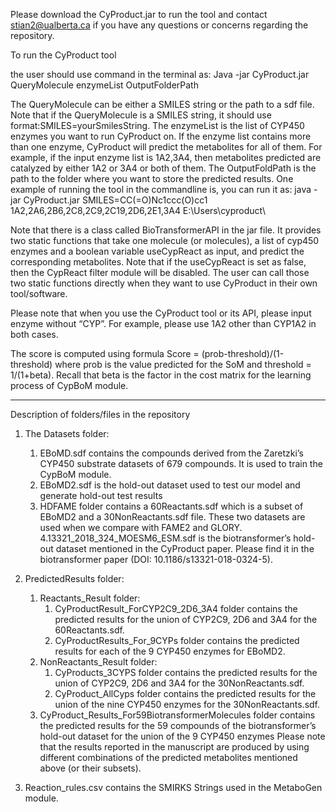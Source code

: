 Please download the CyProduct.jar to run the tool and contact stian2@ualberta.ca if you have any questions or concerns regarding the repository.

To run the CyProduct tool 

the user should use command in the terminal as:
Java -jar CyProduct.jar QueryMolecule enzymeList OutputFolderPath

The QueryMolecule can be either a SMILES string or the path to a sdf file. Note that if the QueryMolecule is a SMILES string, it should use format:SMILES=yourSmilesString.
The enzymeList is the list of CYP450 enzymes you want to run CyProduct on. If the enzyme list contains more than one enzyme, CyProduct will predict the metabolites for all of them. For example, if the input enzyme list is 1A2,3A4, then metabolites predicted are catalyzed by either 1A2 or 3A4 or both of them.
The OutputFoldPath is the path to the folder where you want to store the predicted results.
One example of running the tool in the commandline is, you can run it as:
java -jar CyProduct.jar SMILES=CC(=O)Nc1ccc(O)cc1 1A2,2A6,2B6,2C8,2C9,2C19,2D6,2E1,3A4 E:\Users\cyproduct\

Note that there is a class called BioTransformerAPI in the jar file. It provides two static functions that take one molecule (or molecules), a list of cyp450 enzymes and a boolean variable useCypReact as input, and predict the corresponding metabolites. Note that if the useCypReact is set as false, then the CypReact filter module will be disabled. The user can call those two static functions directly when they want to use CyProduct in their own tool/software.

Please note that when you use the CyProduct tool or its API, please input enzyme without “CYP”. For example, please use 1A2 other than CYP1A2 in both cases.

The score is computed using formula Score = (prob-threshold)/(1-threshold) where prob is the value predicted for the SoM and threshold = 1/(1+beta). Recall that beta is the factor in the cost matrix for the learning process of CypBoM module.

-------------------------------------------------------------------------------------------------------------------------------------------------------------------------------------------

Description of folders/files in the repository

1. The Datasets folder:

	1. EBoMD.sdf contains the compounds derived from the Zaretzki’s CYP450 substrate datasets of 679 compounds. It is used to train the CypBoM module.
	2. EBoMD2.sdf is the hold-out dataset used to test our model and generate hold-out test results
	3. HDFAME folder contains a 60Reactants.sdf which is a subset of EBoMD2 and a 30NonReactants.sdf file. These two datasets are used when we compare with FAME2 and GLORY.
	4.13321_2018_324_MOESM6_ESM.sdf is the biotransformer’s hold-out dataset mentioned in the CyProduct paper. Please find it in the biotransformer paper (DOI: 10.1186/s13321-018-0324-5).

2. PredictedResults folder:

	1. Reactants_Result folder:
		1. CyProductResult_ForCYP2C9_2D6_3A4 folder contains the predicted results for the union of CYP2C9, 2D6 and 3A4 for the 60Reactants.sdf.
		2. CyProductResults_For_9CYPs folder contains the predicted results for each of the 9 CYP450 enzymes for EBoMD2.
	2. NonReactants_Result folder:
		1. CyProducts_3CYPS  folder contains the predicted results for the union of CYP2C9, 2D6 and 3A4 for the 30NonReactants.sdf.
		2. CyProduct_AllCyps folder contains the predicted results for the union of the nine CYP450 enzymes for the 30NonReactants.sdf.
	3. CyProduct_Results_For59BiotransformerMolecules folder contains the predicted results for the 59 compounds of the biotransformer’s hold-out dataset for the union of the 9 CYP450 enzymes
	Please note that the results reported in the manuscript are produced by using different combinations of the predicted metabolites mentioned above (or their subsets).

3. Reaction_rules.csv contains the SMIRKS Strings used in the MetaboGen module.
